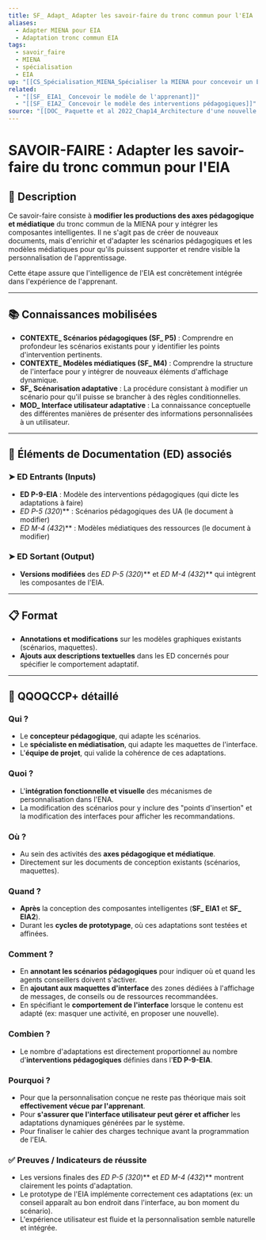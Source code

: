 ```yaml
---
title: SF_ Adapt_ Adapter les savoir-faire du tronc commun pour l'EIA
aliases:
  - Adapter MIENA pour EIA
  - Adaptation tronc commun EIA
tags:
  - savoir_faire
  - MIENA
  - spécialisation
  - EIA
up: "[[CS_Spécialisation_MIENA_Spécialiser la MIENA pour concevoir un Environnement d’Apprentissage Intelligent (EIA)]]"
related:
  - "[[SF_ EIA1_ Concevoir le modèle de l'apprenant]]"
  - "[[SF_ EIA2_ Concevoir le modèle des interventions pédagogiques]]"
source: "[[DOC_ Paquette et al 2022_Chap14_Architecture d'une nouvelle méthode d'ingénierie des ENA_ MIENA]]"
---
```


# SAVOIR-FAIRE : Adapter les savoir-faire du tronc commun pour l'EIA

## 📌 Description
Ce savoir-faire consiste à **modifier les productions des axes pédagogique et médiatique** du tronc commun de la MIENA pour y intégrer les composantes intelligentes. Il ne s'agit pas de créer de nouveaux documents, mais d'enrichir et d'adapter les scénarios pédagogiques et les modèles médiatiques pour qu'ils puissent supporter et rendre visible la personnalisation de l'apprentissage.

Cette étape assure que l'intelligence de l'EIA est concrètement intégrée dans l'expérience de l'apprenant.

---
## 📚 Connaissances mobilisées

- **CONTEXTE_ Scénarios pédagogiques (SF_ P5)** : Comprendre en profondeur les scénarios existants pour y identifier les points d'intervention pertinents.
- **CONTEXTE_ Modèles médiatiques (SF_ M4)** : Comprendre la structure de l'interface pour y intégrer de nouveaux éléments d'affichage dynamique.
- **SF_ Scénarisation adaptative** : La procédure consistant à modifier un scénario pour qu'il puisse se brancher à des règles conditionnelles.
- **MOD_ Interface utilisateur adaptative** : La connaissance conceptuelle des différentes manières de présenter des informations personnalisées à un utilisateur.

---
## 🔄 Éléments de Documentation (ED) associés

### ➤ ED Entrants (Inputs)
* **ED P-9-EIA** : Modèle des interventions pédagogiques (qui dicte les adaptations à faire)
* **ED P-5* (320*)** : Scénarios pédagogiques des UA (le document à modifier)
* **ED M-4* (432*)** : Modèles médiatiques des ressources (le document à modifier)

### ➤ ED Sortant (Output)
* **Versions modifiées** des **ED P-5* (320*)** et **ED M-4* (432*)** qui intègrent les composantes de l'EIA.

---
## 📋 Format
- **Annotations et modifications** sur les modèles graphiques existants (scénarios, maquettes).
- **Ajouts aux descriptions textuelles** dans les ED concernés pour spécifier le comportement adaptatif.

---

## 🔎 QQOQCCP+ détaillé

### Qui ?
- Le **concepteur pédagogique**, qui adapte les scénarios.
- Le **spécialiste en médiatisation**, qui adapte les maquettes de l'interface.
- L'**équipe de projet**, qui valide la cohérence de ces adaptations.

### Quoi ?
- L'**intégration fonctionnelle et visuelle** des mécanismes de personnalisation dans l'ENA.
- La modification des scénarios pour y inclure des "points d'insertion" et la modification des interfaces pour afficher les recommandations.

### Où ?
- Au sein des activités des **axes pédagogique et médiatique**.
- Directement sur les documents de conception existants (scénarios, maquettes).

### Quand ?
- **Après** la conception des composantes intelligentes (**SF_ EIA1** et **SF_ EIA2**).
- Durant les **cycles de prototypage**, où ces adaptations sont testées et affinées.

### Comment ?
- En **annotant les scénarios pédagogiques** pour indiquer où et quand les agents conseillers doivent s'activer.
- En **ajoutant aux maquettes d'interface** des zones dédiées à l'affichage de messages, de conseils ou de ressources recommandées.
- En spécifiant le **comportement de l'interface** lorsque le contenu est adapté (ex: masquer une activité, en proposer une nouvelle).

### Combien ?
- Le nombre d'adaptations est directement proportionnel au nombre d'**interventions pédagogiques** définies dans l'**ED P-9-EIA**.

### Pourquoi ?
- Pour que la personnalisation conçue ne reste pas théorique mais soit **effectivement vécue par l'apprenant**.
- Pour **s'assurer que l'interface utilisateur peut gérer et afficher** les adaptations dynamiques générées par le système.
- Pour finaliser le cahier des charges technique avant la programmation de l'EIA.

### ✅ Preuves / Indicateurs de réussite
- Les versions finales des **ED P-5* (320*)** et **ED M-4* (432*)** montrent clairement les points d'adaptation.
- Le prototype de l'EIA implémente correctement ces adaptations (ex: un conseil apparaît au bon endroit dans l'interface, au bon moment du scénario).
- L'expérience utilisateur est fluide et la personnalisation semble naturelle et intégrée.